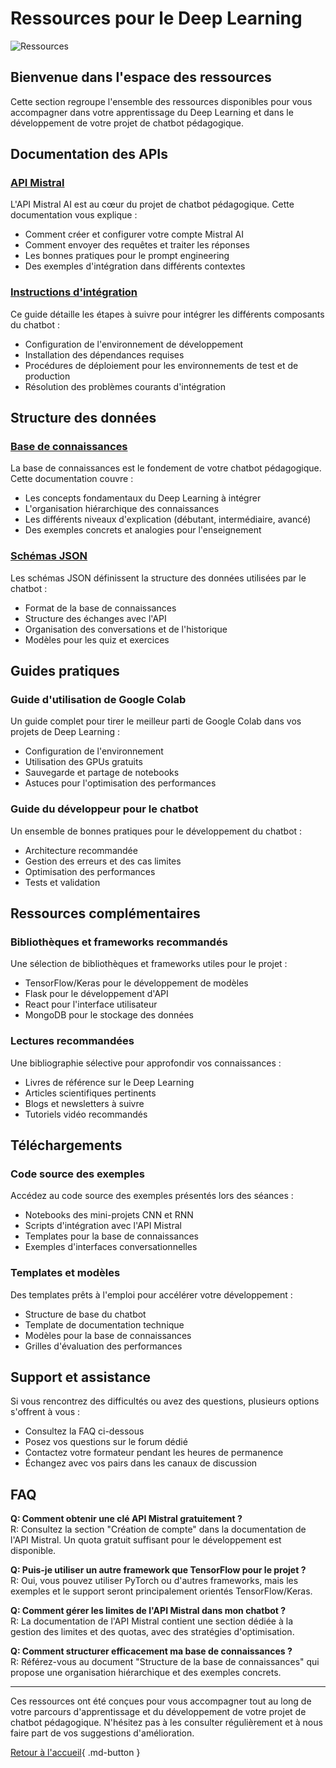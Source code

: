 # Ressources pour le Deep Learning

![Ressources](https://images.unsplash.com/photo-1456406644174-8ddd4cd52a06?auto=format&fit=crop&q=80&w=1000&h=300)

## Bienvenue dans l'espace des ressources

Cette section regroupe l'ensemble des ressources disponibles pour vous accompagner dans votre apprentissage du Deep Learning et dans le développement de votre projet de chatbot pédagogique.

## Documentation des APIs

### [API Mistral](api-mistral.md)

L'API Mistral AI est au cœur du projet de chatbot pédagogique. Cette documentation vous explique :
 - Comment créer et configurer votre compte Mistral AI
 - Comment envoyer des requêtes et traiter les réponses
 - Les bonnes pratiques pour le prompt engineering
 - Des exemples d'intégration dans différents contextes

### [Instructions d'intégration](instructions-integration.md)

Ce guide détaille les étapes à suivre pour intégrer les différents composants du chatbot :
 - Configuration de l'environnement de développement
 - Installation des dépendances requises
 - Procédures de déploiement pour les environnements de test et de production
 - Résolution des problèmes courants d'intégration

## Structure des données

### [Base de connaissances](base-connaissances.md)

La base de connaissances est le fondement de votre chatbot pédagogique. Cette documentation couvre :
 - Les concepts fondamentaux du Deep Learning à intégrer
 - L'organisation hiérarchique des connaissances
 - Les différents niveaux d'explication (débutant, intermédiaire, avancé)
 - Des exemples concrets et analogies pour l'enseignement

### [Schémas JSON](json-schemas.md)

Les schémas JSON définissent la structure des données utilisées par le chatbot :
 - Format de la base de connaissances
 - Structure des échanges avec l'API
 - Organisation des conversations et de l'historique
 - Modèles pour les quiz et exercices

## Guides pratiques

### Guide d'utilisation de Google Colab

Un guide complet pour tirer le meilleur parti de Google Colab dans vos projets de Deep Learning :
 - Configuration de l'environnement
 - Utilisation des GPUs gratuits
 - Sauvegarde et partage de notebooks
 - Astuces pour l'optimisation des performances

### Guide du développeur pour le chatbot

Un ensemble de bonnes pratiques pour le développement du chatbot :
 - Architecture recommandée
 - Gestion des erreurs et des cas limites
 - Optimisation des performances
 - Tests et validation

## Ressources complémentaires

### Bibliothèques et frameworks recommandés

Une sélection de bibliothèques et frameworks utiles pour le projet :
 - TensorFlow/Keras pour le développement de modèles
 - Flask pour le développement d'API
 - React pour l'interface utilisateur
 - MongoDB pour le stockage des données

### Lectures recommandées

Une bibliographie sélective pour approfondir vos connaissances :
 - Livres de référence sur le Deep Learning
 - Articles scientifiques pertinents
 - Blogs et newsletters à suivre
 - Tutoriels vidéo recommandés

## Téléchargements

### Code source des exemples

Accédez au code source des exemples présentés lors des séances :
  - Notebooks des mini-projets CNN et RNN
  - Scripts d'intégration avec l'API Mistral
  - Templates pour la base de connaissances
  - Exemples d'interfaces conversationnelles

### Templates et modèles

Des templates prêts à l'emploi pour accélérer votre développement :
 - Structure de base du chatbot
 - Template de documentation technique
 - Modèles pour la base de connaissances
 - Grilles d'évaluation des performances

## Support et assistance

Si vous rencontrez des difficultés ou avez des questions, plusieurs options s'offrent à vous :
- Consultez la FAQ ci-dessous
- Posez vos questions sur le forum dédié
- Contactez votre formateur pendant les heures de permanence
- Échangez avec vos pairs dans les canaux de discussion

## FAQ

**Q: Comment obtenir une clé API Mistral gratuitement ?**  
R: Consultez la section "Création de compte" dans la documentation de l'API Mistral. Un quota gratuit suffisant pour le développement est disponible.

**Q: Puis-je utiliser un autre framework que TensorFlow pour le projet ?**  
R: Oui, vous pouvez utiliser PyTorch ou d'autres frameworks, mais les exemples et le support seront principalement orientés TensorFlow/Keras.

**Q: Comment gérer les limites de l'API Mistral dans mon chatbot ?**  
R: La documentation de l'API Mistral contient une section dédiée à la gestion des limites et des quotas, avec des stratégies d'optimisation.

**Q: Comment structurer efficacement ma base de connaissances ?**  
R: Référez-vous au document "Structure de la base de connaissances" qui propose une organisation hiérarchique et des exemples concrets.

---

Ces ressources ont été conçues pour vous accompagner tout au long de votre parcours d'apprentissage et du développement de votre projet de chatbot pédagogique. N'hésitez pas à les consulter régulièrement et à nous faire part de vos suggestions d'amélioration.

[Retour à l'accueil](../index.md){ .md-button }